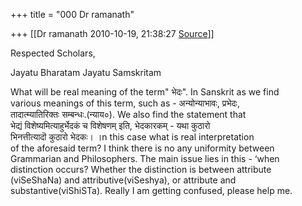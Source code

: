 +++
title = "000 Dr ramanath"

+++
[[Dr ramanath	2010-10-19, 21:38:27 [Source](https://groups.google.com/g/bvparishat/c/1TG67lZGuGg)]]



Respected Scholars,

Jayatu Bharatam Jayatu Samskritam

What will be real meaning of the term" भेदः". In Sanskrit as we find  
various meanings of this term, such as - अन्योन्याभावः, प्रभेदः,  
तादात्म्यातिरिक्तः सम्बन्धः.(न्याय०). We also find the statement that  
भेद्यं विशेष्यमित्याहुर्भेदकं च विशेषणम् इति, भेदकारकम् - यथा कुठारो  
भिनत्तीत्यादॊ कुठारो भेदकः। ।n this case what is real interpretation  
of the aforesaid term? I think there is no any uniformity between  
Grammarian and Philosophers. The main issue lies in this - ‘when  
distinction occurs? Whether the distinction is between attribute  
(viSeShaNa) and attributive(viSeshya), or attribute and  
substantive(viShiSTa). Really I am getting confused, please help me.

  


